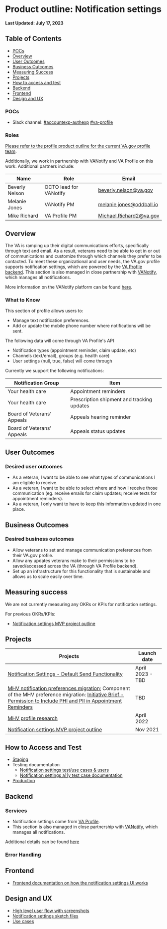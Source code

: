 # Product outline: Notification settings

**Last Updated: July 17, 2023**

## Table of Contents
- [POCs](#pocs)
- [Overview](#overview)
- [User Outcomes](#user-outcomes)
- [Business Outcomes](#business-outcomes)
- [Measuring Success](#measuring-success)
- [Projects](#projects)
- [How to access and test](#how-to-access-and-test)
- [Backend](#backend)
- [Frontend](#frontend)
- [Design and UX](#design-and-ux)



### POCs

- Slack channel: [#accountexp-authexp](https://dsva.slack.com/channels/accountexp-authexp) [#va-profile](https://dsva.slack.com/channels/va-profile)
 
 ### Roles

[Please refer to the profile product outline for the current VA.gov profile team](https://github.com/department-of-veterans-affairs/va.gov-team/blob/master/products/identity-personalization/profile/README.md#roles).

Additionally, we work in partnership with VANotify and VA Profile on this work. Additional partners include:

|Name|Role|Email|
|----|----|-----|
|Beverly Nelson| OCTO lead for VANotify| beverly.nelson@va.gov |
|Melanie Jones | VANotify PM | melanie.jones@oddball.io |
|Mike Richard | VA Profile PM | Michael.Richard2@va.gov |


## Overview

The VA is ramping up their digital communications efforts, specifically through text and email. As a result, veterans need to be able to opt in or out of communications and customize through which channels they prefer to be contacted. To meet these organizational and user needs, the VA.gov profile supports notification settings, which are powered by the [VA Profile backend](https://depo-platform-documentation.scrollhelp.site/developer-docs/external-integrations). This section is also managed in close partnership with [VANotify](https://depo-platform-documentation.scrollhelp.site/developer-docs/VANotify.1885634900.html), which manages all notifications.

More information on the VANotify platform can be found [here](https://github.com/department-of-veterans-affairs/va.gov-team/tree/master/products/va-notify).

### What to Know

This section of profile allows users to:

- Manage text notification preferences.  
- Add or update the mobile phone number where notifications will be sent.

The following data will come through VA Profile's API

- Notification types (appointment reminder, claim update, etc)
- Channels (text/email), groups (e.g. health care)
- User settings (null, true, false) will come through

Currently we support the following notifications:

|Notification Group|Item|
|--------|-----------|
|Your health care|Appointment reminders|
|Your health care|Prescription shipment and tracking updates|
|Board of Veterans' Appeals|Appeals hearing reminder|
|Board of Veterans' Appeals|Appeals status updates|

## User Outcomes

### Desired user outcomes

- As a veteran, I want to be able to see what types of communications I am eligible to receive.
- As a veteran, I want to be able to select where and how I receive those communication (eg. receive emails for claim updates; receive texts for appointment reminders).
- As a veteran, I only want to have to keep this information updated in one place.

## Business Outcomes

### Desired business outcomes

- Allow veterans to set and manage communication preferences from their VA.gov profile.
- Allow any updates veterans make to their permissions to be saved/accessed across the VA (through VA Profile backend).
- Set up an infrastructure for this functionality that is sustainable and allows us to scale easily over time.

## Measuring success

We are not currently measuring any OKRs or KPIs for notification settings.

For previous OKRs/KPIs:

- [Notification settings MVP project outline](https://github.com/department-of-veterans-affairs/va.gov-team/blob/master/products/identity-personalization/profile/notification-preferences/product/mvp-project-outline.md#measuring-success)

## Projects

|Projects|Launch date|
|--------|-----------|
|[Notification Settings - Default Send Functionality](https://github.com/department-of-veterans-affairs/va.gov-team/blob/master/products/identity-personalization/profile/notification-preferences/default-send/README.md)|April 2023 - TBD|
|[MHV notification preferences migration](https://github.com/department-of-veterans-affairs/va.gov-team/tree/master/products/identity-personalization/profile/notification-preferences/mhv-notification-preferences-migration#readme); Component of the MHV preference migration: [Initiative Brief - Permission to Include PHI and PII in Appointment Reminders](https://github.com/department-of-veterans-affairs/va.gov-team/blob/master/products/identity-personalization/profile/notification-preferences/mhv-notification-preferences-migration/appointmentReminderPHIandPII/initiative-brief-appointmentReminderPHIandPII.md) |TBD|
|[MHV profile research](https://github.com/department-of-veterans-affairs/va.gov-team/tree/master/products/identity-personalization/profile/Research/2022-05-MHV-profile-research#readme)| April 2022|
|[Notification settings MVP project outline](https://github.com/department-of-veterans-affairs/va.gov-team/blob/master/products/identity-personalization/profile/notification-preferences/product/mvp-project-outline.md)| Nov 2021|

## How to Access and Test
- [Staging](https://staging.va.gov/profile/notifications)
- Testing documentation
     - [Notification settings test/use cases & users](https://github.com/department-of-veterans-affairs/va.gov-team-sensitive/blob/master/Administrative/vagov-users/staging-test-accounts-notification-preferences.md)
     - [Notification settings a11y test case documentation](https://github.com/department-of-veterans-affairs/va.gov-team-sensitive/blob/master/Administrative/vagov-users/staging-test-accounts-notification-preferences-a11y.md)
- [Production](https://va.gov/profile/notifications)

## Backend

### Services

- Notification settings come from [VA Profile](https://depo-platform-documentation.scrollhelp.site/developer-docs/external-integrations).
- This section is also managed in close partnership with [VANotify](https://depo-platform-documentation.scrollhelp.site/developer-docs/VANotify.1885634900.html), which manages all notifications.

Additional details can be found [here](https://github.com/department-of-veterans-affairs/va.gov-team-sensitive/blob/master/products/identity-personalization/profile/notification_settings/backend_documentation.md)

### Error Handling

## Frontend

- [Frontend documentation on how the notification settings UI works](https://github.com/department-of-veterans-affairs/va.gov-team/blob/master/products/identity-personalization/profile/notification-preferences/frontend/display-notes.md)

## Design and UX
- [High level user flow with screenshots](https://www.sketch.com/s/afd69a1f-72d2-430b-9b62-285e9d3f479c/a/v8zKwxQ)
- [Notification settings sketch files](https://www.sketch.com/s/afd69a1f-72d2-430b-9b62-285e9d3f479c)
- [Use cases](https://github.com/department-of-veterans-affairs/va.gov-team/blob/master/products/identity-personalization/profile/notification-preferences/use-cases/README.md)


